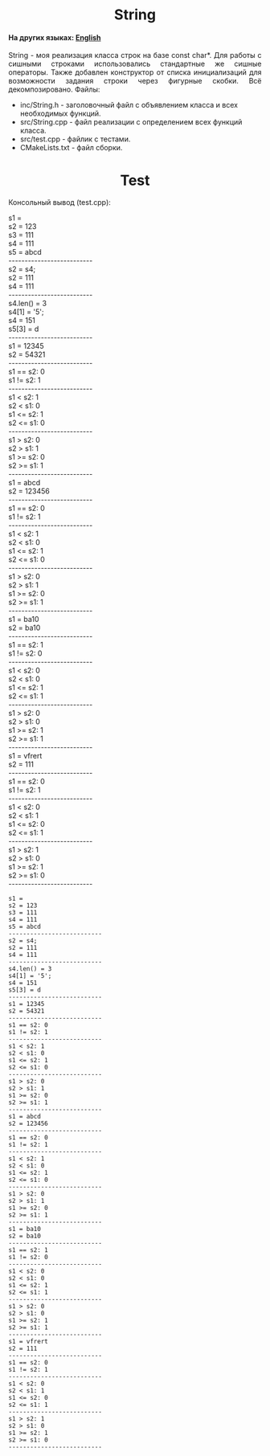 <h1 align="center">String</h1>
<h4>На других языках: <a href="https://github.com/AlferovKirill/Study/blob/main/№1%20String/README.md">English</a></h4>

<p align="justify">String - моя реализация класса строк на базе const char*. Для работы с сишными строками использовались стандартные же сишные операторы. Также добавлен конструктор от списка инициализаций для возможности задания строки через фигурные скобки. Всё декомпозировано. Файлы:</p>
<ul>
  <li>inc/String.h - заголовочный файл с объявлением класса и всех необходимых функций.</li>
  <li>src/String.cpp - файл реализации с определением всех функций класса.</li>
  <li>src/test.cpp - файлик с тестами.</li>
  <li>CMakeLists.txt - файл сборки.</li>
</ul>

<h1 align="center">Test</h1>
<p align="justify">Консольный вывод (test.cpp):</p>

<p>
s1 =<br>
s2 = 123<br>
s3 = 111<br>
s4 = 111<br>
s5 = abcd<br>
--------------------------<br>
s2 = s4;<br>
s2 = 111<br>
s4 = 111<br>
--------------------------<br>
s4.len() = 3<br>
s4[1] = '5';<br>
s4 = 151<br>
s5[3] = d<br>
--------------------------<br>
s1 = 12345<br>
s2 = 54321<br>
--------------------------<br>
s1 == s2: 0<br>
s1 != s2: 1<br>
--------------------------<br>
s1 < s2: 1<br>
s2 < s1: 0<br>
s1 <= s2: 1<br>
s2 <= s1: 0<br>
--------------------------<br>
s1 > s2: 0<br>
s2 > s1: 1<br>
s1 >= s2: 0<br>
s2 >= s1: 1<br>
--------------------------<br>
s1 = abcd<br>
s2 = 123456<br>
--------------------------<br>
s1 == s2: 0<br>
s1 != s2: 1<br>
--------------------------<br>
s1 < s2: 1<br>
s2 < s1: 0<br>
s1 <= s2: 1<br>
s2 <= s1: 0<br>
--------------------------<br>
s1 > s2: 0<br>
s2 > s1: 1<br>
s1 >= s2: 0<br>
s2 >= s1: 1<br>
--------------------------<br>
s1 = ba10<br>
s2 = ba10<br>
--------------------------<br>
s1 == s2: 1<br>
s1 != s2: 0<br>
--------------------------<br>
s1 < s2: 0<br>
s2 < s1: 0<br>
s1 <= s2: 1<br>
s2 <= s1: 1<br>
--------------------------<br>
s1 > s2: 0<br>
s2 > s1: 0<br>
s1 >= s2: 1<br>
s2 >= s1: 1<br>
--------------------------<br>
s1 = vfrert<br>
s2 = 111<br>
--------------------------<br>
s1 == s2: 0<br>
s1 != s2: 1<br>
--------------------------<br>
s1 < s2: 0<br>
s2 < s1: 1<br>
s1 <= s2: 0<br>
s2 <= s1: 1<br>
--------------------------<br>
s1 > s2: 1<br>
s2 > s1: 0<br>
s1 >= s2: 1<br>
s2 >= s1: 0<br>
--------------------------<br>
</p>

```
s1 =
s2 = 123
s3 = 111
s4 = 111
s5 = abcd
--------------------------
s2 = s4;
s2 = 111
s4 = 111
--------------------------
s4.len() = 3
s4[1] = '5';
s4 = 151
s5[3] = d
--------------------------
s1 = 12345
s2 = 54321
--------------------------
s1 == s2: 0
s1 != s2: 1
--------------------------
s1 < s2: 1
s2 < s1: 0
s1 <= s2: 1
s2 <= s1: 0
--------------------------
s1 > s2: 0
s2 > s1: 1
s1 >= s2: 0
s2 >= s1: 1
--------------------------
s1 = abcd
s2 = 123456
--------------------------
s1 == s2: 0
s1 != s2: 1
--------------------------
s1 < s2: 1
s2 < s1: 0
s1 <= s2: 1
s2 <= s1: 0
--------------------------
s1 > s2: 0
s2 > s1: 1
s1 >= s2: 0
s2 >= s1: 1
--------------------------
s1 = ba10
s2 = ba10
--------------------------
s1 == s2: 1
s1 != s2: 0
--------------------------
s1 < s2: 0
s2 < s1: 0
s1 <= s2: 1
s2 <= s1: 1
--------------------------
s1 > s2: 0
s2 > s1: 0
s1 >= s2: 1
s2 >= s1: 1
--------------------------
s1 = vfrert
s2 = 111
--------------------------
s1 == s2: 0
s1 != s2: 1
--------------------------
s1 < s2: 0
s2 < s1: 1
s1 <= s2: 0
s2 <= s1: 1
--------------------------
s1 > s2: 1
s2 > s1: 0
s1 >= s2: 1
s2 >= s1: 0
--------------------------
```
